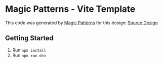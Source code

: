 # Magic Patterns - Vite Template

This code was generated by [Magic Patterns](https://magicpatterns.com) for this design: [Source Design](https://www.magicpatterns.com/c/2uyd3yuqwxdyzskzw7qer7)

## Getting Started

1. Run `npm install`
2. Run `npm run dev`
